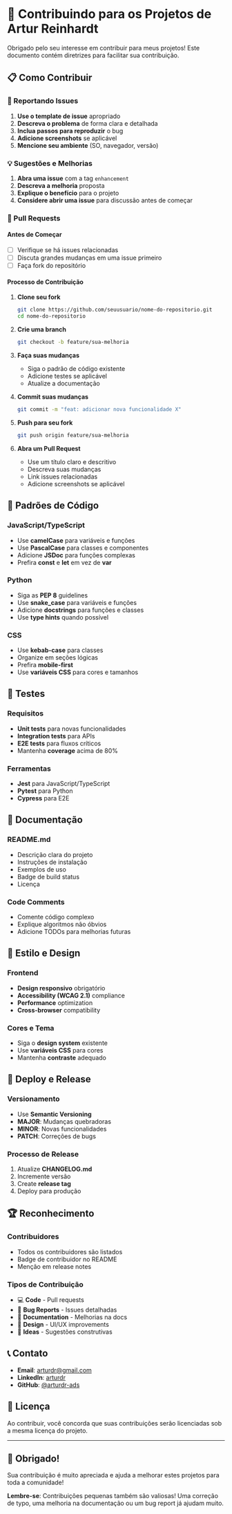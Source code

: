 # 🤝 Contribuindo para os Projetos de Artur Reinhardt

Obrigado pelo seu interesse em contribuir para meus projetos! Este documento contém diretrizes para facilitar sua contribuição.

## 📋 Como Contribuir

### 🐛 Reportando Issues

1. **Use o template de issue** apropriado
2. **Descreva o problema** de forma clara e detalhada
3. **Inclua passos para reproduzir** o bug
4. **Adicione screenshots** se aplicável
5. **Mencione seu ambiente** (SO, navegador, versão)

### 💡 Sugestões e Melhorias

1. **Abra uma issue** com a tag `enhancement`
2. **Descreva a melhoria** proposta
3. **Explique o benefício** para o projeto
4. **Considere abrir uma issue** para discussão antes de começar

### 🔧 Pull Requests

#### Antes de Começar

- [ ] Verifique se há issues relacionadas
- [ ] Discuta grandes mudanças em uma issue primeiro
- [ ] Faça fork do repositório

#### Processo de Contribuição

1. **Clone seu fork**
   ```bash
   git clone https://github.com/seuusuario/nome-do-repositorio.git
   cd nome-do-repositorio
   ```

2. **Crie uma branch**
   ```bash
   git checkout -b feature/sua-melhoria
   ```

3. **Faça suas mudanças**
   - Siga o padrão de código existente
   - Adicione testes se aplicável
   - Atualize a documentação

4. **Commit suas mudanças**
   ```bash
   git commit -m "feat: adicionar nova funcionalidade X"
   ```

5. **Push para seu fork**
   ```bash
   git push origin feature/sua-melhoria
   ```

6. **Abra um Pull Request**
   - Use um título claro e descritivo
   - Descreva suas mudanças
   - Link issues relacionadas
   - Adicione screenshots se aplicável

## 📝 Padrões de Código

### JavaScript/TypeScript
- Use **camelCase** para variáveis e funções
- Use **PascalCase** para classes e componentes
- Adicione **JSDoc** para funções complexas
- Prefira **const** e **let** em vez de **var**

### Python
- Siga as **PEP 8** guidelines
- Use **snake_case** para variáveis e funções
- Adicione **docstrings** para funções e classes
- Use **type hints** quando possível

### CSS
- Use **kebab-case** para classes
- Organize em seções lógicas
- Prefira **mobile-first**
- Use **variáveis CSS** para cores e tamanhos

## 🧪 Testes

### Requisitos
- **Unit tests** para novas funcionalidades
- **Integration tests** para APIs
- **E2E tests** para fluxos críticos
- Mantenha **coverage** acima de 80%

### Ferramentas
- **Jest** para JavaScript/TypeScript
- **Pytest** para Python
- **Cypress** para E2E

## 📖 Documentação

### README.md
- Descrição clara do projeto
- Instruções de instalação
- Exemplos de uso
- Badge de build status
- Licença

### Code Comments
- Comente código complexo
- Explique algoritmos não óbvios
- Adicione TODOs para melhorias futuras

## 🎨 Estilo e Design

### Frontend
- **Design responsivo** obrigatório
- **Accessibility (WCAG 2.1)** compliance
- **Performance** optimization
- **Cross-browser** compatibility

### Cores e Tema
- Siga o **design system** existente
- Use **variáveis CSS** para cores
- Mantenha **contraste** adequado

## 🚀 Deploy e Release

### Versionamento
- Use **Semantic Versioning**
- **MAJOR**: Mudanças quebradoras
- **MINOR**: Novas funcionalidades
- **PATCH**: Correções de bugs

### Processo de Release
1. Atualize **CHANGELOG.md**
2. Incremente versão
3. Create **release tag**
4. Deploy para produção

## 🏆 Reconhecimento

### Contribuidores
- Todos os contribuidores são listados
- Badge de contribuidor no README
- Menção em release notes

### Tipos de Contribuição
- 💻 **Code** - Pull requests
- 🐛 **Bug Reports** - Issues detalhadas
- 📖 **Documentation** - Melhorias na docs
- 🎨 **Design** - UI/UX improvements
- 🤔 **Ideas** - Sugestões construtivas

## 📞 Contato

- **Email**: arturdr@gmail.com
- **LinkedIn**: [arturdr](https://linkedin.com/in/arturdr)
- **GitHub**: [@arturdr-ads](https://github.com/arturdr-ads)

## 📄 Licença

Ao contribuir, você concorda que suas contribuições serão licenciadas sob a mesma licença do projeto.

---

## 🎯 Obrigado!

Sua contribuição é muito apreciada e ajuda a melhorar estes projetos para toda a comunidade!

**Lembre-se**: Contribuições pequenas também são valiosas! Uma correção de typo, uma melhoria na documentação ou um bug report já ajudam muito.